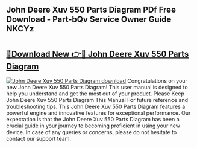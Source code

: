 ## John Deere Xuv 550 Parts Diagram PDf Free Download - Part-bQv Service Owner Guide NKCYz

# <h2><a href="http://dfhn713.blite.top/?on=John+Deere+Xuv+550+Parts+Diagram">🔗Download New 👉🔴 John Deere Xuv 550 Parts Diagram</a></h2>

[![John Deere Xuv 550 Parts Diagram download](https://i.imgur.com/lujVjoI.png)](http://dfhn713.blite.top/?on=John+Deere+Xuv+550+Parts+Diagram)
Congratulations on your new John Deere Xuv 550 Parts Diagram! This user manual is designed to help you understand and get the most out of your product. Please Keep John Deere Xuv 550 Parts Diagram This Manual For future reference and troubleshooting tips. This John Deere Xuv 550 Parts Diagram features a powerful engine and innovative features for exceptional performance. Our expectation is that the John Deere Xuv 550 Parts Diagram has been a crucial guide in your journey to becoming proficient in using your new device. In case of any queries or concerns, please do not hesitate to contact our support team.
